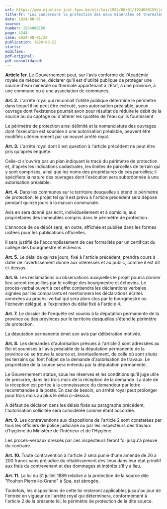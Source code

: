 ```yaml
---
url: https://www.ejustice.just.fgov.be/eli/loi/1924/08/01/1924080150/justel
title-fr: "Loi concernant la protection des eaux minérales et thermales. (NOTE : abrogé pour la Région wallonne par DRW 1990-04-30/30, art. 24, 1°, 002; En vigueur : 30-06-1990)"
date: 1924-08-01
source:
number: 1924080150
page: 4244
case: 1924-08-01/30
publication: 1924-08-22
starts:
modifies:
pdf-original:
pdf-consolidated:
---
```


**Article 1er.** Le Gouvernement peut, sur l'avis conforme de l'Académie royale de médecine, déclarer qu'il est d'utilité publique de protéger une source d'eau minérale ou thermale appartenant à l'Etat, à une province, à une commune ou à une association de communes. <voir note sous TITRE>

**Art. 2.** L'arrêté royal qui reconnaît l'utilité publique détermine le périmètre dans lequel il ne peut être exécuté, sans autorisation préalable, aucun ouvrage dont l'existence pourrait avoir pour résultat de réduire le débit de la source ou du captage ou d'altérer les qualités de l'eau qu'ils fournissent.

Le périmètre de protection ainsi délimité et la nomenclature des ouvrages dont l'exécution est soumise à une autorisation préalable, peuvent être modifiés ultérieurement par un nouvel arrêté royal. <voir note sous TITRE>

**Art. 3.** L'arrêté royal dont il est question à l'article précédent ne peut être pris qu'après enquête.

Celle-ci s'ouvrira par un plan indiquant le tracé du périmètre de protection et, d'après les indications cadastrales, les limites de parcelles de terrain qui y sont comprises, ainsi que les noms des propriétaires de ces parcelles; il spécifiera la nature des ouvrages dont l'exécution sera subordonnée à une autorisation préalable. <voir note sous TITRE>

**Art. 4.** Dans les communes sur le territoire desquelles s'étend le périmètre de protection, le projet tel qu'il est prévu à l'article précédent sera déposé pendant quinze jours à la maison communale.

Avis en sera donné par écrit, individuellement et à domicile, aux propriétaires des immeubles compris dans le périmètre de protection.

L'annonce de ce dépôt sera, en outre, affichée et publiée dans les formes usitées pour les publications officielles.

Il sera justifié de l'accomplissement de ces formalités par un certificat du collège des bourgmestre et échevins. <voir note sous TITRE>

**Art. 5.** Le délai de quinze jours, fixé à l'article précédent, prendra cours à dater de l'avertissement donné aux intéressés et au public, comme il est dit ci-dessus. <voir note sous TITRE>

**Art. 6.** Les réclamations ou observations auxquelles le projet pourra donner lieu seront recueillies par le collège des bourgmestre et échevins. Le procès-verbal ouvert à cet effet contiendra les déclarations verbales signées par les comparants et mentionnera les déclarations écrites annexées au procès-verbal qui sera alors clos par le bourgmestre ou l'échevin délégué, à l'expiration du délai fixé à l'article 4. <voir note sous TITRE>

**Art. 7.** Le dossier de l'enquête est soumis à la députation permanente de la province ou des provinces sur le territoire desquelles s'étend le périmètre de protection.

La députation permanente émet son avis par délibération motivée. <voir note sous TITRE>

**Art. 8.** Les demandes d'autorisation prévues à l'article 2 sont adressées au Roi et soumises à l'avis préalable de la députation permanente de la province où se trouve la source et, éventuellement, de celle où sont situés les terrains qui font l'objet de la demande d'autorisation de travaux. Le propriétaire de la source sera entendu par la députation permanente.

Le Gouvernement statue, sous les réserves et les conditions qu'il juge utile de prescrire, dans les trois mois de la réception de la demande. La date de la réception est portée à la connaissance du demandeur par lettre recommandée à la poste. En cas de besoin, un arrêté royal peut prolonger pour trois mois au plus le délai ci-dessus.

A défaut de décision dans les délais fixés au paragraphe précédent, l'autorisation sollicitée sera considérée comme étant accordée. <Voir note sous TITRE>

**Art. 9.** Les contraventions aux dispositions de l'article 2 sont constatées par tous les officiers de police judiciaire ou par les inspecteurs des travaux d'hygiène du Ministère de l'Intérieur et de l'Hygiène.

Les procès-verbaux dressés par ces inspecteurs feront foi jusqu'à preuve du contraire. <voir note sous TITRE>

**Art. 10.** Toute contravention à l'article 2 sera punie d'une amende de 26 à 200 francs sans préjudice du rétablissement des lieux dans leur état primitif aux frais du contrevenant et des dommages et intérêts s'il y a lieu. <voir note sous TITRE>

**Art. 11.** La loi du 31 juillet 1889 relative à la protection de la source dite "Pouhon Pierre-le-Grand" à Spa, est abrogée.

Toutefois, les dispositions de cette loi resteront applicables jusqu'au jour de l'entrée en vigueur de l'arrêté royal qui déterminera, conformément à l'article 2 de la présente loi, le périmètre de protection de la dite source. <voir note sous TITRE>
